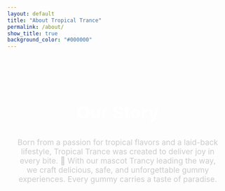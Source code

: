```yaml
---
layout: default
title: "About Tropical Trance"
permalink: /about/
show_title: true
background_color: "#000000"
---
```


<section style="text-align: center; padding: 3rem 1rem;">
  <h1 style="color: #fff; font-size: 2.5rem;">Our Story</h1>
  <p style="color: #ccc; max-width: 700px; margin: 1rem auto; font-size: 1.1rem;">
    Born from a passion for tropical flavors and a laid-back lifestyle, Tropical Trance was created to deliver joy in every bite. 🌴
    With our mascot Trancy leading the way, we craft delicious, safe, and unforgettable gummy experiences.
    Every gummy carries a taste of paradise.
  </p>
</section>
